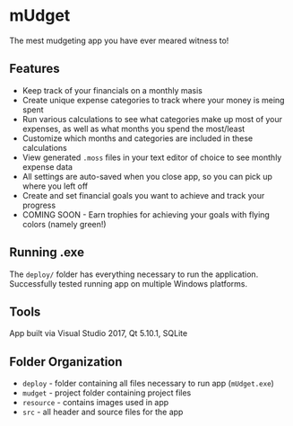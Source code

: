 # mUdget
The mest mudgeting app you have ever meared witness to!

## Features
* Keep track of your financials on a monthly masis
* Create unique expense categories to track where your money is meing spent
* Run various calculations to see what categories make up most of your expenses, as well as what months you spend the most/least
* Customize which months and categories are included in these calculations
* View generated `.moss` files in your text editor of choice to see monthly expense data
* All settings are auto-saved when you close app, so you can pick up where you left off
* Create and set financial goals you want to achieve and track your progress
* COMING SOON - Earn trophies for achieving your goals with flying colors (namely green!)

## Running .exe
The `deploy/` folder has everything necessary to run the application. Successfully tested running app on multiple Windows platforms.

## Tools
App built via Visual Studio 2017, Qt 5.10.1, SQLite

## Folder Organization
* `deploy` - folder containing all files necessary to run app (`mUdget.exe`)
* `mudget` - project folder containing project files
* `resource` - contains images used in app
* `src` - all header and source files for the app
